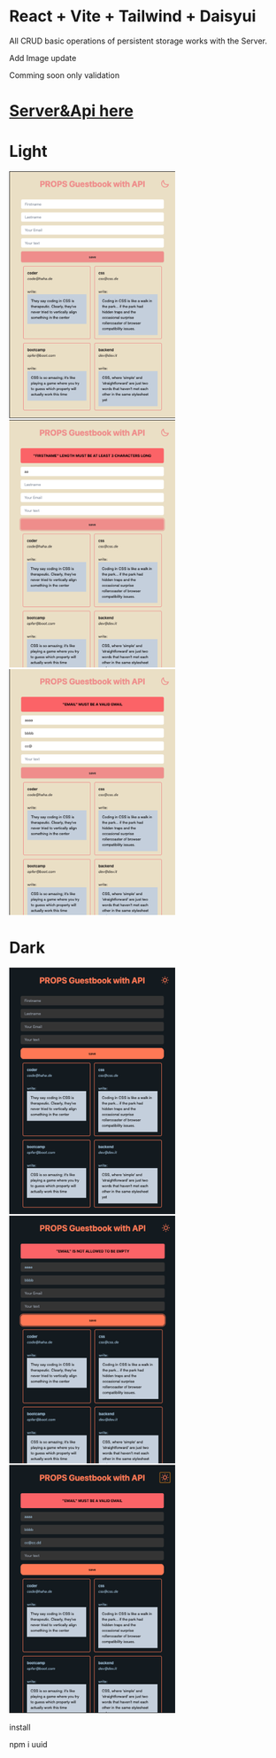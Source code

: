 # React + Vite + Tailwind + Daisyui

<!-- Api validation with joi in backend
(npm i joi) -->

All CRUD basic operations of persistent storage works with the Server.

Add Image update

Comming soon only validation

# [Server&Api here](https://github.com/MariaRiosNavarro/guestbook_backend)

# Light

<div>
<img src="./public/img/readme.png" width="300px">
<img src="./public/img/readme2.png" width="300px">
<img src="./public/img/readme3.png" width="300px">
</div>

# Dark

<div>
<img src="./public/img/readmed.png" width="300px">
<img src="./public/img/readmed2.png" width="300px">
<img src="./public/img/readmed3.png" width="300px">
</div>

install

npm i uuid
